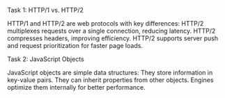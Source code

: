 Task 1: HTTP/1 vs. HTTP/2

HTTP/1 and HTTP/2 are web protocols with key differences:
  HTTP/2 multiplexes requests over a single connection, reducing latency.
  HTTP/2 compresses headers, improving efficiency.
  HTTP/2 supports server push and request prioritization for faster page loads.

Task 2: JavaScript Objects

JavaScript objects are simple data structures:
  They store information in key-value pairs.
  They can inherit properties from other objects.
  Engines optimize them internally for better performance.
